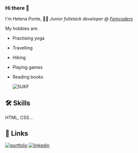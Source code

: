 ### Hi there 👋
I'm Helena Ponte, 👩‍🎓 *Junior fullstack developer @ [Femcoders](https://femcoders.factoriaf5.org/)*

     
My hobbies are:

- Practising yoga
- Travelling
- Hiking
- Playing games
- Reading books
    
  ![5UKF](https://github.com/helenaponted/helenaponted/assets/110493210/819d02a0-bfa3-45cb-8cd6-ed9c1af377b4)

## 🛠 Skills
HTML, CSS...
## 🔗 Links
[![portfolio](https://img.shields.io/badge/my_portfolio-000?style=for-the-badge&logo=ko-fi&logoColor=white)](https://github.com/helenaponted)
[![linkedin](https://img.shields.io/badge/linkedin-0A66C2?style=for-the-badge&logo=linkedin&logoColor=white)](https://www.linkedin.com/)



